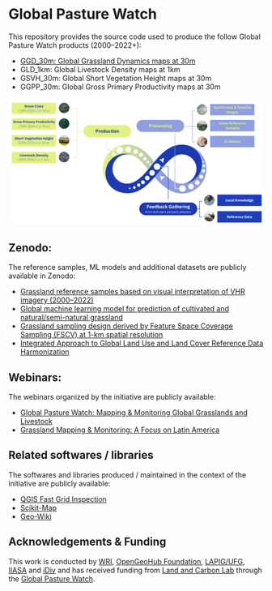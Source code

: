 # Global Pasture Watch

This repository provides the source code used to produce the follow Global Pasture Watch products (2000–2022+):
* [GGD_30m: Global Grassland Dynamics maps at 30m](GGD_30m/README.md)
* GLD_1km: Global Livestock Density maps at 1km
* GSVH_30m: Global Short Vegetation Height maps at 30m
* GGPP_30m: Global Gross Primary Productivity maps at 30m

![Global Pasture Watch](resources/image/general.png)

## Zenodo:

The reference samples, ML models and additional datasets are publicly available in Zenodo:
* [Grassland reference samples based on visual interpretation of VHR imagery (2000–2022)](https://zenodo.org/records/11281157)
* [Global machine learning model for prediction of cultivated and natural/semi-natural grassland](https://zenodo.org/records/11280849)
* [Grassland sampling design derived by Feature Space Coverage Sampling (FSCV) at 1-km spatial resolution](https://zenodo.org/records/11275539)
* [Integrated Approach to Global Land Use and Land Cover Reference Data Harmonization](https://zenodo.org/records/11285561)

## Webinars:

The webinars organized by the initiative are publicly available: 

* [Global Pasture Watch: Mapping & Monitoring Global Grasslands and Livestock](https://www.wri.org/events/2023/4/global-pasture-watch-mapping-monitoring-global-grasslands-livestock)
* [Grassland Mapping & Monitoring: A Focus on Latin America](https://www.wri.org/events/2024/5/grassland-mapping-monitoring-focus-latin-america)

## Related softwares / libraries

The softwares and libraries produced / maintained in the context of the initiative are publicly available:
* [QGIS Fast Grid Inspection](https://plugins.qgis.org/plugins/qgis-fgi-plugin/#plugin-about)
* [Scikit-Map](https://github.com/openlandmap/scikit-map)
* [Geo-Wiki](https://www.geo-wiki.org/)

## Acknowledgements & Funding

This work is conducted by [WRI](https://wri.org), [OpenGeoHub Foundation](https://opengeohub.org/), [LAPIG/UFG](http://lapig.iesa.ufg.br), [IIASA](https://iiasa.ac.at/) and [iDiv](https://www.idiv.de/en/index.html) and has received funding from [Land and Carbon Lab](https://www.landcarbonlab.org/) through the [Global Pasture Watch](https://www.wri.org/events/2023/4/global-pasture-watch-mapping-monitoring-global-grasslands-livestock).
